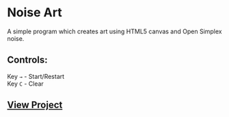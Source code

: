 # Noise Art

A simple program which creates art using HTML5 canvas and Open Simplex noise.

## Controls:

Key `→` - Start/Restart<br />
Key `C` - Clear

## [View Project](https://kurtisgrant.github.io/noise-art)
